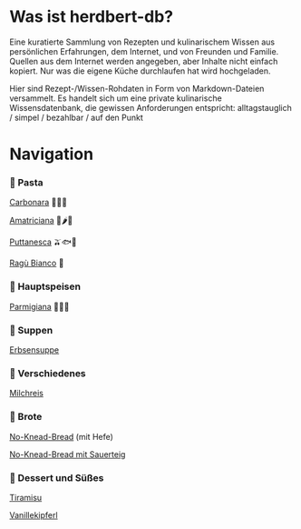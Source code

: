 # Was ist herdbert-db?

Eine kuratierte Sammlung von Rezepten und kulinarischem Wissen aus persönlichen Erfahrungen, dem Internet, und von Freunden und Familie. Quellen aus dem Internet werden angegeben, aber Inhalte nicht einfach kopiert. Nur was die eigene Küche durchlaufen hat wird hochgeladen.

Hier sind Rezept-/Wissen-Rohdaten in Form von Markdown-Dateien versammelt. Es handelt sich um eine private kulinarische Wissensdatenbank, die gewissen Anforderungen entspricht: alltagstauglich / simpel / bezahlbar / auf den Punkt

# Navigation

### 🍝 Pasta

[Carbonara](Rezepte/Carbonara.md) 🥓🥚🧀

[Amatriciana](Rezepte/Amatriciana.md) 🥓🌶🍅

[Puttanesca](Rezepte/Puttanesca.md) 🫒🐟🍅



[Ragù Bianco](Rezepte/Ragu-Bianco.md) 🍖

### 🍲 Hauptspeisen

[Parmigiana](Rezepte/Parmigiana.md) 🍆🍅🧀

### 🥣 Suppen

[Erbsensuppe](Rezepte/Erbsensuppe.md)

### 🥄 Verschiedenes 

[Milchreis](Rezepte/Milchreis.md)

### 🍞 Brote

[No-Knead-Bread](Rezepte/No-Knead-Bread.md) (mit Hefe)

[No-Knead-Bread mit Sauerteig](Rezepte/No-Knead-Bread-Sauerteig.md)

### 🧁 Dessert und Süßes

[Tiramisu](Rezepte/Tiramisu.md)

[Vanillekipferl](Rezepte/Vanillekipferl.md) 

